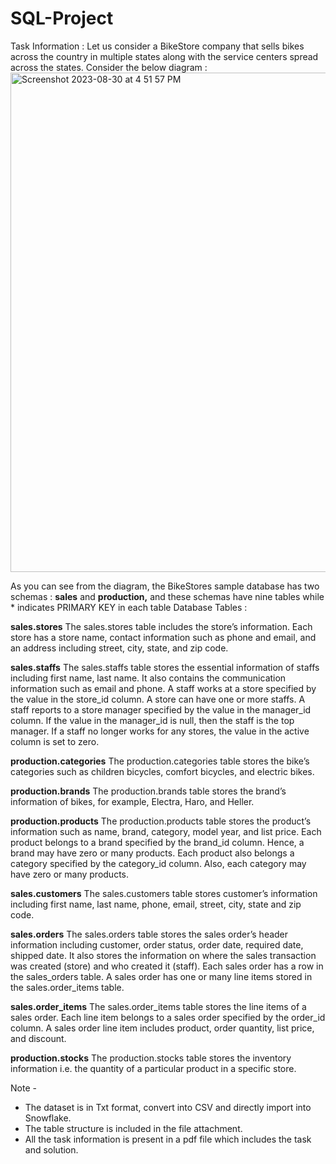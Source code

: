 # SQL-Project

Task Information :
Let us consider a BikeStore company that sells bikes across the country in multiple states along
with the service centers spread across the states.
Consider the below diagram :<img width="799" alt="Screenshot 2023-08-30 at 4 51 57 PM" src="https://github.com/Gautam-Bhandare/SQL-Project/assets/95260147/f849ec93-435e-4114-ac1c-122f0a4db908">

As you can see from the diagram, the BikeStores sample database has two schemas : **sales**
and **production,** and these schemas have nine tables while * indicates PRIMARY KEY in each table
Database Tables :

**sales.stores**
The sales.stores table includes the store’s information. Each store has a store name,
contact information such as phone and email, and an address including street, city,
state, and zip code.

**sales.staffs**
The sales.staffs table stores the essential information of staffs including first name,
last name. It also contains the communication information such as email and phone.
A staff works at a store specified by the value in the store_id column. A store can have
one or more staffs.
A staff reports to a store manager specified by the value in the manager_id column. If
the value in the manager_id is null, then the staff is the top manager.
If a staff no longer works for any stores, the value in the active column is set to zero.

**production.categories**
The production.categories table stores the bike’s categories such as children bicycles,
comfort bicycles, and electric bikes.

**production.brands**
The production.brands table stores the brand’s information of bikes, for
example, Electra, Haro, and Heller.

**production.products**
The production.products table stores the product’s information such as name, brand,
category, model year, and list price.
Each product belongs to a brand specified by the brand_id column. Hence, a brand
may have zero or many products.
Each product also belongs a category specified by the category_id column. Also, each
category may have zero or many products.

**sales.customers**
The sales.customers table stores customer’s information including first name, last
name, phone, email, street, city, state and zip code.

**sales.orders**
The sales.orders table stores the sales order’s header information including customer,
order status, order date, required date, shipped date.
It also stores the information on where the sales transaction was created (store) and
who created it (staff).
Each sales order has a row in the sales_orders table. A sales order has one or many
line items stored in the sales.order_items table.

**sales.order_items**
The sales.order_items table stores the line items of a sales order. Each line item
belongs to a sales order specified by the order_id column.
A sales order line item includes product, order quantity, list price, and discount.

**production.stocks**
The production.stocks table stores the inventory information i.e. the quantity of a
particular product in a specific store.

Note - 
- The dataset is in Txt format, convert into CSV and directly import into Snowflake.
- The table structure is included in the file attachment.
- All the task information is present in a pdf file which includes the task and solution.
